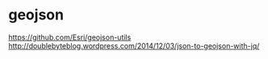 geojson
=======
https://github.com/Esri/geojson-utils 
http://doublebyteblog.wordpress.com/2014/12/03/json-to-geojson-with-jq/
